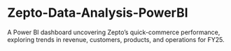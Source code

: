 # Zepto-Data-Analysis-PowerBI
A Power BI dashboard uncovering Zepto’s quick-commerce performance, exploring trends in revenue, customers, products, and operations for FY25.

